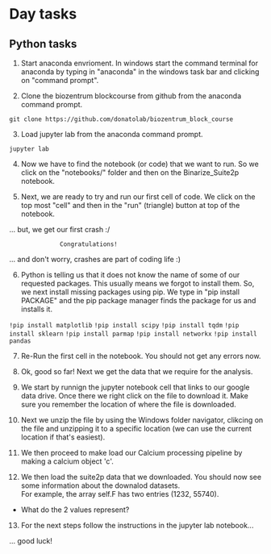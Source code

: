 # Day tasks

## Python tasks

1. Start anaconda envrioment. In windows start the command terminal for anaconda by typing in "anaconda" in the windows task bar and clicking on "command prompt".


2. Clone the biozentrum blockcourse from github from the anaconda command prompt.

`git clone https://github.com/donatolab/biozentrum_block_course`


3.  Load jupyter lab from the anaconda command prompt.

`jupyter lab`


4. Now we have to find the notebook (or code) that we want to run. So we click on the "notebooks/" folder and then on the Binarize_Suite2p notebook.


5. Next, we are ready to try and run our first cell of code.  We click on the top most "cell" and then in the "run" (triangle) button at top of the notebook. 

... but, we get our first crash :/ 

                  Congratulations! 

... and don't worry, crashes are part of coding life :)


6.  Python is telling us that it does not know the name of some of our requested packages. This usually means we forgot to install them. So, we next
install missing packages using pip. We type in "pip install PACKAGE" and the pip package manager finds the package for us and installs it.

`!pip install matplotlib`
`!pip install scipy`
`!pip install tqdm`
`!pip install sklearn`
`!pip install parmap`
`!pip install networkx`
`!pip install pandas`


7. Re-Run the first cell in the notebook. You should not get any errors now.


8. Ok, good so far!   Next we get the data that we require for the analysis. 


9. We start by runnign the jupyter notebook cell that links to our google data drive. Once there we right click on the file to download it.  Make sure you remember the location of where the file is downloaded.


10. Next we unzip the file by using the Windows folder navigator, clikcing on the file and unzipping it to a specific location (we can use the current location if that's easiest).


11. We then proceed to make load our Calcium processing pipeline by making a calcium object 'c'.


12. We then load the suite2p data that we downloaded.  You should now see some information about the downalod datasets.  
For example, the array self.F has two entries (1232, 55740).  
- What do the 2 values represent? 


13. For the next steps follow the instructions in the jupyter lab notebook...


... good luck!

